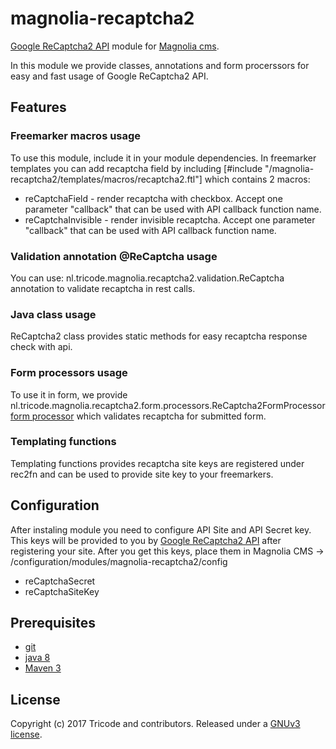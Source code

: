 # magnolia-recaptcha2
[Google ReCaptcha2 API](https://www.google.com/recaptcha) module for [Magnolia cms](http://www.magnolia-cms.com).

In this module we provide classes, annotations and form procerssors for easy and fast usage of Google ReCaptcha2 API.

## Features
### Freemarker macros usage
To use this module, include it in your module dependencies. In freemarker templates you can add recaptcha field by including
[#include "/magnolia-recaptcha2/templates/macros/recaptcha2.ftl"] which contains 2 macros:
 * reCaptchaField - render recaptcha with checkbox. Accept one parameter "callback" that can be used with API callback function name.
 * reCaptchaInvisible - render invisible recaptcha. Accept one parameter "callback" that can be used with API callback function name.

### Validation annotation @ReCaptcha usage
You can use: nl.tricode.magnolia.recaptcha2.validation.ReCaptcha annotation to validate recaptcha in rest calls.

### Java class usage
ReCaptcha2 class provides static methods for easy recaptcha response check with api.

### Form processors usage
To use it in form, we provide nl.tricode.magnolia.recaptcha2.form.processors.ReCaptcha2FormProcessor [form processor](https://documentation.magnolia-cms.com/display/DOCS/Form+module#Formmodule-Creatingacustomformprocessor) which validates recaptcha for submitted form.


### Templating functions
Templating functions provides recaptcha site keys are registered under rec2fn and can be used to provide site key to your freemarkers.

## Configuration
After instaling module you need to configure API Site and API Secret key. This keys will be provided to you by [Google ReCaptcha2 API](https://www.google.com/recaptcha) after registering your site.
After you get this keys, place them in Magnolia CMS -> /configuration/modules/magnolia-recaptcha2/config
* reCaptchaSecret
* reCaptchaSiteKey


## Prerequisites
* [git](http://git-scm.com/)
* [java 8](http://java.com)
* [Maven 3](http://maven.apache.org)

## License
Copyright (c) 2017 Tricode and contributors. Released under a [GNUv3 license](https://github.com/tricode/magnolia-recaptcha2/blob/master/LICENSE).